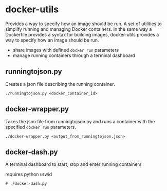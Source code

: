 # docker-utils

Provides a way to specify how an image should be run. A set of utilities to simplify running and managing Docker containers. In the same way a Dockerfile provides a syntax for building images, docker-utils provides a way to specify how an image should be run.

* share images with defined `docker run` parameters
* manage running containers through a terminal dashboard

## runningtojson.py
Creates a json file describing the running container.

`./runningtojson.py <docker_container_id>`

## docker-wrapper.py
Takes the json file from runningtojson.py and runs a container with the specified `docker run` parameters.

`./docker-wrapper.py <output_from_runningtojson.json>`

## docker-dash.py
A terminal dashboard to start, stop and enter running containers

requires python urwid

```# pip install urwid
# ./docker-dash.py
```
